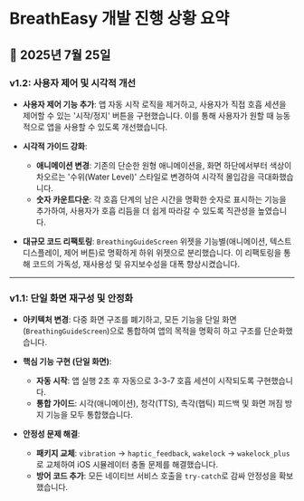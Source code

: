 # BreathEasy 개발 진행 상황 요약

## 📅 2025년 7월 25일

### v1.2: 사용자 제어 및 시각적 개선

- **사용자 제어 기능 추가**: 앱 자동 시작 로직을 제거하고, 사용자가 직접 호흡 세션을 제어할 수 있는 '시작/정지' 버튼을 구현했습니다. 이를 통해 사용자가 원할 때 능동적으로 앱을 사용할 수 있도록 개선했습니다.

- **시각적 가이드 강화**:
  - **애니메이션 변경**: 기존의 단순한 원형 애니메이션을, 화면 하단에서부터 색상이 차오르는 '수위(Water Level)' 스타일로 변경하여 시각적 몰입감을 극대화했습니다.
  - **숫자 카운트다운**: 각 호흡 단계의 남은 시간을 명확한 숫자로 표시하는 기능을 추가하여, 사용자가 호흡 리듬을 더 쉽게 따라갈 수 있도록 직관성을 높였습니다.

- **대규모 코드 리팩토링**: `BreathingGuideScreen` 위젯을 기능별(애니메이션, 텍스트 디스플레이, 제어 버튼)로 명확하게 하위 위젯으로 분리했습니다. 이 리팩토링을 통해 코드의 가독성, 재사용성 및 유지보수성을 대폭 향상시켰습니다.

---

### v1.1: 단일 화면 재구성 및 안정화

- **아키텍처 변경**: 다중 화면 구조를 폐기하고, 모든 기능을 단일 화면(`BreathingGuideScreen`)으로 통합하여 앱의 목적을 명확히 하고 구조를 단순화했습니다.

- **핵심 기능 구현 (단일 화면)**:
  - **자동 시작**: 앱 실행 2초 후 자동으로 3-3-7 호흡 세션이 시작되도록 구현했습니다.
  - **통합 가이드**: 시각(애니메이션), 청각(TTS), 촉각(햅틱) 피드백 및 화면 꺼짐 방지 기능을 모두 통합했습니다.

- **안정성 문제 해결**:
  - **패키지 교체**: `vibration` → `haptic_feedback`, `wakelock` → `wakelock_plus`로 교체하여 iOS 시뮬레이터 충돌 문제를 해결했습니다.
  - **방어 코드 추가**: 모든 네이티브 서비스 호출을 `try-catch`로 감싸 안정성을 확보했습니다.